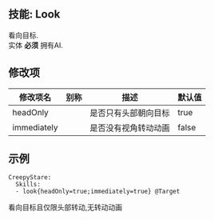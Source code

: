 技能: Look
--------------------------

看向目标.  
实体 **必须** 拥有AI.

修改项
----------

| 修改项名 | 别称    | 描述                                                                                                    | 默认值 |
|-----------|------------|----------------------------------------------------------------------------------------------------------------|---------------|
| headOnly    |         | 是否只有头部朝向目标                                        | true          |
| immediately |         | 是否没有视角转动动画 | false         |

示例
--------

    CreepyStare:
      Skills:
      - look{headOnly=true;immediately=true} @Target

看向目标且仅限头部转动,无转动动画
